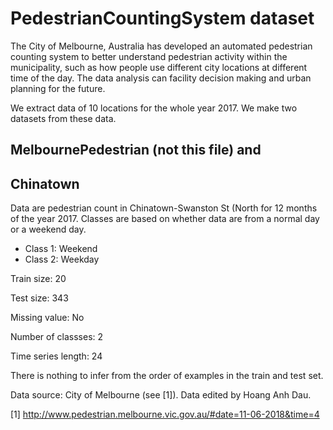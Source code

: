 # PedestrianCountingSystem dataset

The City of Melbourne, Australia has developed an automated pedestrian counting system to better understand pedestrian activity within the municipality, such as how people use different city locations at different time of the day. The data analysis can facility decision making and urban planning for the future. 

We extract data of 10 locations for the whole year 2017. We make two datasets from these data.

## MelbournePedestrian (not this file) and
## Chinatown

Data are pedestrian count in Chinatown-Swanston St (North for 12 months of the year 2017. Classes are based on whether data are from a normal day or a weekend day.  

- Class 1: Weekend
- Class 2: Weekday

Train size: 20

Test size: 343

Missing value: No

Number of classses: 2

Time series length: 24

There is nothing to infer from the order of examples in the train and test set.

Data source: City of Melbourne (see [1]). Data edited by Hoang Anh Dau.

[1] http://www.pedestrian.melbourne.vic.gov.au/#date=11-06-2018&time=4
